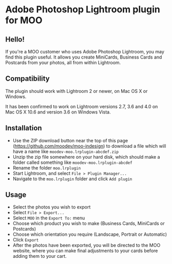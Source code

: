 # Adobe Photoshop Lightroom plugin for MOO

## Hello!

If you're a MOO customer who uses Adobe Photoshop Lightroom, you may
find this plugin useful. It allows you create MiniCards, Business
Cards and Postcards from your photos, all from within Lightroom.

## Compatibility

The plugin should work with Lightroom 2 or newer, on Mac OS X or Windows.

It has been confirmed to work on Lightroom versions 2.7, 3.6 and 4.0 on Mac OS X 10.6 and version 3.6 on Windows Vista.

## Installation

* Use the ZIP download button near the top of this page (https://github.com/moodev/moo-indesign) to download a file which will have a name like `moodev-moo.lrplugin-abcdef.zip`
* Unzip the zip file somewhere on your hard disk, which should make a folder called something like `moodev-moo.lrplugin-abcdef`
* Rename the folder `moo.lrplugin`
* Start Lightroom, and select `File > Plugin Manager...`
* Navigate to the `moo.lrplugin` folder and click `Add plugin`

## Usage

* Select the photos you wish to export 
* Select `File > Export...`
* Select `MOO` in the `Export To:` menu
* Choose which product you wish to make (Business Cards, MiniCards or Postcards)
* Choose which orientation you require (Landscape, Portrait or Automatic)
* Click `Export`
* After the photos have been exported, you will be directed to the MOO website, where you can make final adjustments to your cards before adding them to your cart.

